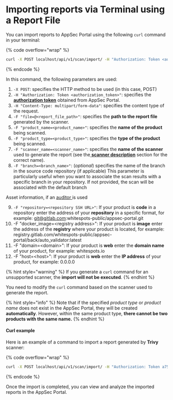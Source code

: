 # Importing reports via Terminal using a Report File

You can import reports to AppSec Portal using the following `curl` command in your terminal:

{% code overflow="wrap" %}
```bash
curl -X POST localhost/api/v1/scan/import/ -H "Authorization: Token <authorization_token>" -H "Content-Type: multipart/form-data" -F "file=@<report_file_path>" -F "product_name=<product_name>" -F "product_type=<product_type>" -F "scanner_name=<scanner_name>" -F "branch=<branch_name>" -F "repository=<repository SSH URL>" -F "docker_image=<registry address>" -F "domain=<domain>" -F "host=<host>"
```
{% endcode %}

In this command, the following parameters are used:

1. `-X POST`: specifies the HTTP method to be used (in this case, POST)
2. `-H "Authorization: Token <authorization_token>"`: specifies the [**authorization token**](./#authorization-token) obtained from AppSec Portal.
3. `-H "Content-Type: multipart/form-data"`: specifies the content type of the request.
4. `-F "file=@<report_file_path>"`: specifies the **path to the report file** generated by the scanner.
5. `-F "product_name=<product_name>"`: specifies the **name of the product** being scanned.
6. `-F "product_type=<product_type>"`: specifies the **type of the product** being scanned.
7. `-F "scanner_name=<scanner_name>"`: specifies the **name of the scanner** used to generate the report (see the[ **scanner description**](../scanner-description/) section for the correct name).
8. `-F "branch=<branch_name>"`: (_optional_) specifies the name of the branch in the source code repository (if applicable) This parameter is particularly useful when you want to associate the scan results with a specific branch in your repository. If not provided, the scan will be associated with the default branch

Asset information, if an [auditor ](broken-reference)is used

9. `-F "repository=<repository SSH URL>"`: If your product is **code** in a repository enter the address of your **repository** in a specific format, for example: git@gitlab.com:whitespots-public/appsec-portal.git
10. &#x20;\-F "docker\_image=\<registry address>": If your product is **image** enter the address of the **registry** where your product is located, for example: registry.gitlab.com/whitespots-public/appsec-portal/back/auto\_validator:latest
11. \-F "domain=\<domain>": If your product is **web** enter the **domain name** of your product, for example: whitespots.io
12. \-F "host=\<host>": If your product is **web** enter the **IP address** of your product, for example: 0.0.0.0

{% hint style="warning" %}
If you generate a `curl` command for an unsupported scanner, the **import will not be executed**.
{% endhint %}

You need to modify the `curl` command based on the scanner used to generate the report.

{% hint style="info" %}
Note that if the specified _product type_ or _product name_ does not exist in the AppSec Portal, they will be created **automatically**. However, within the same product type, **there cannot be two products with the same name.**
{% endhint %}

#### Curl example

Here is an example of a command to import a report generated by **Trivy** scanner:

{% code overflow="wrap" %}
```bash
curl -X POST localhost/api/v1/scan/import/ -H "Authorization: Token a75bb26171cf391671e67b128bfc8ae1c779ff7b" -H "Content-Type: multipart/form-data" -F "file=@./trivy-code.json" -F "product_name=Product1" -F "product_type=Application" -F "scanner_name=Trivy Scan" -F "branch=dev" -F "repository=git@gitlab.com:whitespots-public/appsec-portal.git"
```
{% endcode %}

Once the import is completed, you can view and analyze the imported reports in the AppSec Portal.
